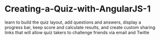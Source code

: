 # Creating-a-Quiz-with-AngularJS-1
learn to build the quiz layout, add questions and answers, display a progress bar, keep score and calculate results, and create custom sharing links that will allow quiz takers to challenge friends via email and Twitte
